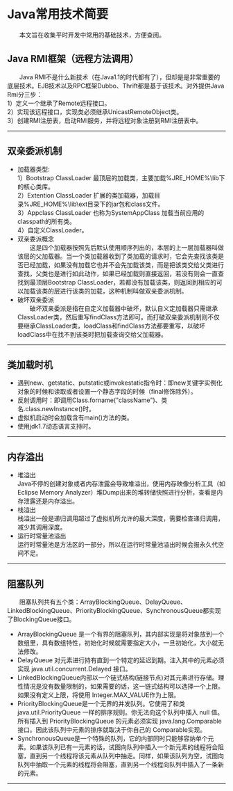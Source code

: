 Java常用技术简要
===
&emsp;&emsp;本文旨在收集平时开发中常用的基础技术，方便查阅。  

Java RMI框架（远程方法调用）
-----
&emsp;&emsp;Java RMI不是什么新技术（在Java1.1的时代都有了），但却是是非常重要的底层技术。EJB技术以及RPC框架Dubbo、Thrift都是基于该技术。对外提供Java　Rmi分三步：  
1）定义一个继承了Remote远程接口。  
2）实现该远程接口，实现类必须继承UnicastRemoteObject类。  
3）创建RMI注册表，启动RMI服务，并将远程对象注册到RMI注册表中。  

***
双亲委派机制
-----
* 加载器类型:   
1）Bootstrap ClassLoader 最顶层的加载类，主要加载%JRE_HOME%\lib下的核心类库。  
2）Extention ClassLoader 扩展的类加载器，加载目录%JRE_HOME%\lib\ext目录下的jar包和class文件。  
3）Appclass ClassLoader  也称为SystemAppClass 加载当前应用的classpath的所有类。  
4）自定义ClassLoader。  
* 双亲委派概念  
&emsp;&emsp;这是四个加载器按照先后默认使用顺序列出的，本层的上一层加载器叫做该层的父加载器。当一个类加载器收到了类加载的请求时，它会先查找该类是否已经加载，如果没有加载它也并不会先加载该类，而是把该类交给父类进行查找，父类也是进行如此动作，如果已经加载则直接返回，若没有则会一直查找到最顶层Bootstrap ClassLoader，若都没有加载该类，则返回到相应的可以加载该类的层进行该类的加载，这种机制叫做双亲委派机制。
* 破坏双亲委派  
&emsp;&emsp;破坏双亲委派是指在自定义加载器中破坏，默认自义定加载器只需继承ClassLoader类，然后重写findClass方法即可。而打破双亲委派机制则不仅要继承ClassLoader类，loadClass和findClass方法都要重写，以破坏loadClass中在找不到该类时把加载查询交给父加载器。
***
类加载时机
-----
* 遇到new、getstatic、putstatic或invokestatic指令时：即new关键字实例化对象的时候和读取或者设置一个静态字段的时候（final修饰除外）。
* 反射调用时：即调用Class.forname("className")、类名.class.newInstance()时。
* 虚拟机启动时会加载含有main()方法的类。
* 使用jdk1.7动态语言支持时。
***
内存溢出
-----
* 堆溢出  
Java不停的创建对象或者内存泄露会导致堆溢出，使用内存映像分析工具（如Eclipse Memory Analyzer）堆Dump出来的堆转储快照进行分析，查看是内存泄露还是内存溢出。
* 栈溢出  
栈溢出一般是递归调用超过了虚拟机所允许的最大深度，需要检查递归调用，减少其调用深度。
* 运行时常量池溢出  
运行时常量池是方法区的一部分，所以在运行时常量池溢出时候会报永久代空间不足。
***

阻塞队列
-----
&emsp;&emsp;阻塞队列共有五个类：ArrayBlockingQueue、DelayQueue、LinkedBlockingQueue、PriorityBlockingQueue、SynchronousQueue都实现了BlockingQueue接口。
* ArrayBlockingQueue 是一个有界的阻塞队列，其内部实现是将对象放到一个数组里，具有数组特性，初始化时候就需要指定大小，一旦初始化，大小就无法修改。
* DelayQueue 对元素进行持有直到一个特定的延迟到期。注入其中的元素必须实现 java.util.concurrent.Delayed 接口。
* LinkedBlockingQueue内部以一个链式结构(链接节点)对其元素进行存储。理性情况是没有数量限制的，如果需要的话，这一链式结构可以选择一个上限。如果没有定义上限，将使用 Integer.MAX_VALUE作为上限。
* PriorityBlockingQueue是一个无界的并发队列。它使用了和类 java.util.PriorityQueue 一样的排序规则。你无法向这个队列中插入 null 值。所有插入到 PriorityBlockingQueue 的元素必须实现 java.lang.Comparable 接口。因此该队列中元素的排序就取决于你自己的 Comparable实现。
* SynchronousQueue是一个特殊的队列，它的内部同时只能够容纳单个元素。如果该队列已有一元素的话，试图向队列中插入一个新元素的线程将会阻塞，直到另一个线程将该元素从队列中抽走。同样，如果该队列为空，试图向队列中抽取一个元素的线程将会阻塞，直到另一个线程向队列中插入了一条新的元素。
***
